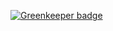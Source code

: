 
[![Greenkeeper badge](https://badges.greenkeeper.io/quentin-sommer/quentin-sommer.com.svg)](https://greenkeeper.io/)
